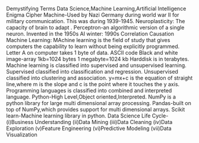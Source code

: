 Demystifying Terms Data Science,Machine Learning,Artificial Intelligence
Enigma Cipher Machine-Used by Nazi Germany during world war II for military communication. This was during 1939-1945.
Neuroplasticity: The capacity of brain to adapt .
Perceptron-an algorithmic version of a single neuron. Invented in the 1950s
AI winter: 1990s
Correlation
Causation
Machine Learning: MAchine learning is the field of study that gives computers the capability to learn without being explicitly programmed.
Letter A on computer takes 1 byte of data.
ASCII code
Black and white image-array
1kb=1024 bytes
1 megabyte=1024 kb
Harddisk is in terabytes.
Machine learning is classified into supervised and unsupervised learning.
Supervised classified into classification and regression.
Unsupervised classified into clustering and association.
y=mx+c is the equation of straight line,where m is the slope and c is the point where it touches the y axis.
Programming languages is classified into combined and interpreted language.
Python-High Level,Object oriented,Interpreted.
NumPy is a python library for large multi dimensional array processing.
Pandas-built on top of NumPy,which provides support for multi dimensional arrays.
Scikit learn-Machine learning library in python.
Data Science Life Cycle- 
(i)Business Understanding
(ii)Data Mining
(iii)Data Cleaning
(iv)Data Exploration
(v)Feature Engineering
(vi)Predictive Modeling
(vii)Data Visualization

